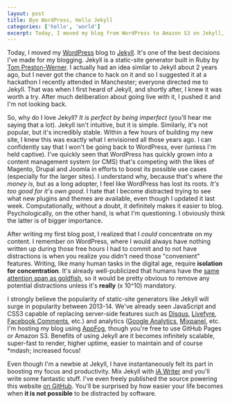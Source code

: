 ```yaml
---
layout: post
title: Bye WordPress, Hello Jekyll
categories: ['hello', 'world']
excerpt: Today, I moved my blog from WordPress to Amazon S3 on Jekyll, a static-site generator built by Tom Preston-Werner, the co-founder of GitHub.
---
```


Today, I moved my [WordPress](http://wordpress.org) blog to [Jekyll](http://github.com/mojombo/jekyll). It's one of the best decisions I've made for my blogging. Jekyll is a static-site generator built in Ruby by [Tom Preston-Werner](http://tom.preston-werner.com). I actually had an idea similar to Jekyll about 2 years ago, but I never got the chance to hack on it and so I suggested it at a hackathon I recently attended in Manchester; everyone directed me to Jekyll. That was when I first heard of Jekyll, and shortly after, I knew it was worth a try. After much deliberation about going live with it, I pushed it and I'm not looking back.

So, why do I love Jekyll? *It is perfect by being imperfect* (you'll hear me saying that a lot). Jekyll isn't intuitive, but it is simple. Similarly, it's not popular, but it's incredibly stable. Within a few hours of building my new site, I knew this was exactly what I envisioned all those years ago. I can confidently say that I won't be going back to WordPress, ever (unless I'm held captive). I've quickly seen that WordPress has quickly grown into a content management system (or CMS) that's competing with the likes of Magento, Drupal and Joomla in efforts to boost its possible use cases (especially for the larger sites). I understand why, because that's where *the money is*, but as a long adopter, I feel like WordPress has lost its roots. *It's too good for it's own good*. I hate that I become distracted trying to see what new plugins and themes are available, even though I updated it last week. Computationally, without a doubt, it definitely makes it easier to blog. Psychologically, on the other hand, is what I'm questioning. I obviously think the latter is of bigger importance.

After writing my first blog post, I realized that I *could* concentrate on my content. I remember on WordPress, where I would always have nothing written up during those free hours I had to commit and to not have distractions is when you realize you didn't need those "convenient" features. Writing, like many human tasks in the digital age, require **isolation for concentration**. It's already well-publicized that humans have the [same attention span as goldfish](http://news.bbc.co.uk/1/hi/1834682.stm), so it would be pretty obvious to remove any potential distractions unless it's **really** (x 10&#94;10) mandatory.

I strongly believe the popularity of static-site generators like Jekyll will surge in popularity between 2013-14. We've already seen JavaScript and CSS3 capable of replacing server-side features such as [Disqus](http://disqus.com), [Livefyre](http://livefyre.com), [Facebook Comments](https://developers.facebook.com/docs/reference/plugins/comments/), etc.) and analytics ([Google Analytics](http://analytics.google.com), [Mixpanel](http://mixpanel.com), etc. I'm hosting my blog using [AppFog](http://appfog.com), though you're free to use GitHub Pages or Amazon S3. Benefits of using Jekyll are it becomes infinitely scalable, super-fast to render, higher uptime, easier to maintain and of course *mdash; increased focus!

Even though I'm a newbie at Jekyll, I have instantaneously felt its part in boosting my focus and productivity. Mix Jekyll with [iA Writer](http://informationarchitects.net) and you'll write some fantastic stuff. I've even freely published the source powering this website [on GitHub](http://github.com/bih/bilaw.al). You'll be surprised by how easier your life becomes when **it is not possible** to be distracted by software.